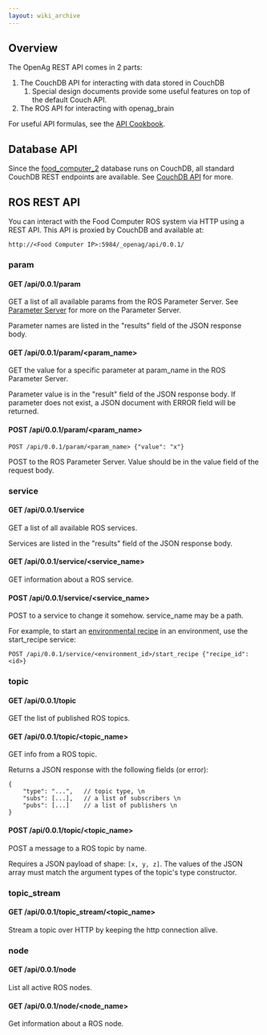 ```yaml
---
layout: wiki_archive
---
```


## Overview

The OpenAg REST API comes in 2 parts:

1.  The CouchDB API for interacting with data stored in CouchDB
    1.  Special design documents provide some useful features on top of
        the default Couch API.
2.  The ROS API for interacting with openag\_brain

For useful API formulas, see the [API
Cookbook](../openag_brain/api_cookbook.md).

## Database API

Since the [food\_computer\_2](../food_computer_2.md) database runs on
CouchDB, all standard CouchDB REST endpoints are available. See [CouchDB
API](http://docs.couchdb.org/en/2.0.0/intro/api.html) for more.

## ROS REST API

You can interact with the Food Computer ROS system via HTTP using a REST
API. This API is proxied by CouchDB and available at:

    http://<Food Computer IP>:5984/_openag/api/0.0.1/

### param

#### GET /api/0.0.1/param

GET a list of all available params from the ROS Parameter Server. See
[Parameter Server](http://wiki.ros.org/Parameter%20Server) for more on
the Parameter Server.

Parameter names are listed in the "results" field of the JSON response
body.

#### GET /api/0.0.1/param/\<param\_name\>

GET the value for a specific parameter at param\_name in the ROS
Parameter Server.

Parameter value is in the "result" field of the JSON response body. If
parameter does not exist, a JSON document with ERROR field will be
returned.

#### POST /api/0.0.1/param/\<param\_name\>

    POST /api/0.0.1/param/<param_name> {"value": "x"}

POST to the ROS Parameter Server. Value should be in the value field of
the request body.

### service

#### GET /api/0.0.1/service

GET a list of all available ROS services.

Services are listed in the "results" field of the JSON response body.

#### GET /api/0.0.1/service/\<service\_name\>

GET information about a ROS service.

#### POST /api/0.0.1/service/\<service\_name\>

POST to a service to change it somehow. service\_name may be a path.

For example, to start an [environmental recipe](../recipe/index.md) in an
environment, use the start\_recipe service:

    POST /api/0.0.1/service/<environment_id>/start_recipe {"recipe_id": <id>}

### topic

#### GET /api/0.0.1/topic

GET the list of published ROS topics.

#### GET /api/0.0.1/topic/\<topic\_name\>

GET info from a ROS topic.

Returns a JSON response with the following fields (or error):

    {
        "type": "...",   // topic type, \n
        "subs": [...],   // a list of subscribers \n
        "pubs": [...]    // a list of publishers \n
    }

#### POST /api/0.0.1/topic/\<topic\_name\>

POST a message to a ROS topic by name.

Requires a JSON payload of shape: `[x, y, z]`. The values of the JSON
array must match the argument types of the topic's type constructor.

### topic\_stream

#### GET /api/0.0.1/topic\_stream/\<topic\_name\>

Stream a topic over HTTP by keeping the http connection alive.

### node

#### GET /api/0.0.1/node

List all active ROS nodes.

#### GET /api/0.0.1/node/\<node\_name\>

Get information about a ROS node.
